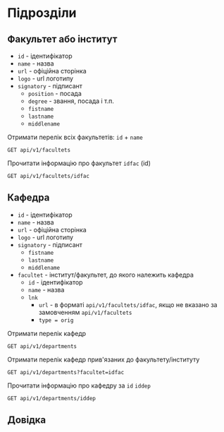 # Підрозділи

## Факультет або інститут

- `id` - ідентифікатор  
- `name` - назва
- `url` - офіційна сторінка
- `logo` - url логотипу
- `signatory` - підписант
  - `position` - посада
  - `degree` - звання, посада і т.п.
  - `fistname`
  - `lastname`
  - `middlename`


Отримати перелік всіх факультетів: `id` + `name`

```http
GET api/v1/facultets
```

Прочитати інформацію про факультет `idfac` (id)

```http
GET api/v1/facultets/idfac
```



## Кафедра

- `id` - ідентифікатор  
- `name` - назва
- `url` - офіційна сторінка
- `logo` - url логотипу
- `signatory` - підписант
  - `fistname`
  - `lastname`
  - `middlename`
- `facultet` - інститут/факультет, до якого належить кафедра
  - `id` - ідентифікатор  
  - `name` - назва
  - `lnk` 
    - `url` - в форматі `api/v1/facultets/idfac`, якщо не вказано за замовченням `api/v1/facultets`
    - `type = orig`


Отримати перелік кафедр

```http
GET api/v1/departments
```

Отримати перелік кафедр прив'язаних до факультету/інституту

```http
GET api/v1/departments?facultet=idfac
```

Прочитати інформацію про кафедру за `id`  `iddep`

```http
GET api/v1/departments/iddep
```



## Довідка



